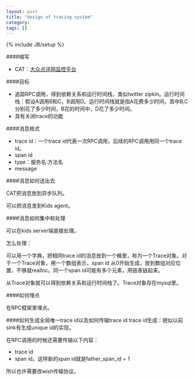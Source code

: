 ```yaml
---
layout: post
title: "design of tracing system"
category: 
tags: []
---
```

{% include JB/setup %}

####缩写

* CAT：[大众点评网监控平台](http://www.infoq.com/cn/presentations/public-comments-monitoring-platform-analyse)

####目标

* 追踪RPC调用，得到依赖关系和运行时间栈，类似twitter zipkin。运行时间栈：假设A调用B和C，B调用D。运行时间栈就是指A花费多少时间，其中B,C分别花了多少时间，B花的时间中，D花了多少时间。
* 具有关闭trace的功能

####消息格式

* trace id：一个trace id代表一次RPC调用，后续的RPC调用用同一个trace id。
* span id
* type：服务名:方法名
* message

####消息如何送出去

CAT把消息放到异步队列。

可以把消息发到Kids agent。


####消息如何集中和处理

可以在kids server端直接处理。

怎么处理：

可以用一个字典，把相同trace id的消息放到一个桶里，称为一个Trace对象。对于一个Trace对象，用一个数组表示，span id 从0开始生成，放到数组对应位置，不够就realloc。同一个span id可能有多个元素，用链表链起来。

从Trace对象就可以得到依赖关系和运行时间栈了。Trace对象存在mysql里。

####如何埋点

在RPC框架里埋点。

####如何生成全局唯一trace id以及如何传输trace id
trace id生成：貌似以前sink有生成unique id的实现。

在RPC调用的时候还需要传输以下内容：

* trace id
* span id。这样新的span id就是father_span_id + 1

所以也许需要改wish传输协议。











